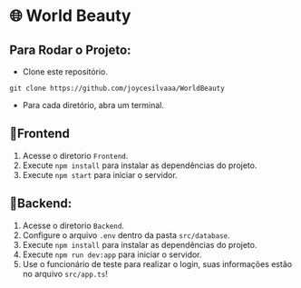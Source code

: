 <h1>🌐 World Beauty</h1>

## Para Rodar o Projeto:
 - Clone este repositório.
>
    git clone https://github.com/joycesilvaaa/WorldBeauty
>
 - Para cada diretório, abra um terminal.
<h2>📌Frontend</h2>

1. Acesse o diretorio `Frontend`.
2. Execute `npm install` para instalar as dependências do projeto.
3. Execute `npm start` para iniciar o servidor.
   
<h2>📌Backend:</h2>

1. Acesse o diretorio `Backend`.
2. Configure o arquivo `.env` dentro da pasta `src/database`.
3. Execute `npm install` para instalar as dependências do projeto.
4. Execute `npm run dev:app` para iniciar o servidor.
5. Use o funcionário de teste para realizar o login, suas informações estão no arquivo `src/app.ts`!

